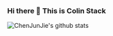 ### Hi there 👋 This is Colin Stack
<!--![CJJ's GitHub stats](https://readmestats.lzaiz24.top/api?username=lzaiz24&show_icons=true&theme=)-->

                                                                                                                                                                                                                                                               

 ![ChenJunJie's github stats](https://readmestats.lzaiz24.top/api?username=lzaiz24&show_icons=true&theme=tokyonight&include_all_commits=true) 
 <!--![ChenJunJie's github stats](https://readmestats.lzaiz24.top/api/top-langs/?username=lzaiz24&theme=tokyonight&layout=compact) -->

<!--
**lzaiz24/lzaiz24** is a ✨ _special_ ✨ repository because its `README.md` (this file) appears on your GitHub profile.

Here are some ideas to get you started:

- 🔭 I’m currently working on ...
- 🌱 I’m currently learning ...
- 👯 I’m looking to collaborate on ...
- 🤔 I’m looking for help with ...
- 💬 Ask me about ...
- 📫 How to reach me: ...
- 😄 Pronouns: ...
- ⚡ Fun fact: ...
-->
